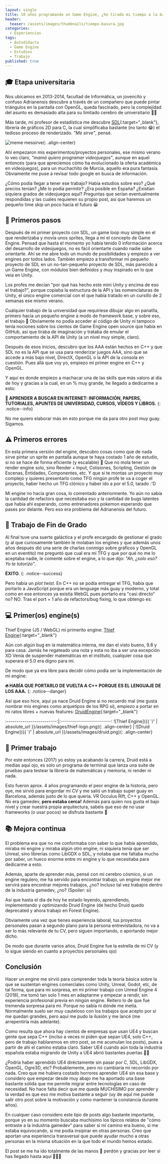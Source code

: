 ```yaml
---
layout: single
title: 10 años programando un Game Engine, ¿he tirado mi tiempo a la basura?
header:
  teaser: /assets/images/thumbnails/tiempo-basura.jpg
categories:
  - Experiencias
tags:
  - Autodidacta
  - Game Engine
  - Estudios
  - Trabajo
published: true
---
```


## 🎓 Etapa universitaria

Nos ubicamos en 2013-2014, facultad de Informática, un jovencito <!--more--> y confuso Adrianensis descubre a través de un compañero que puede pintar triángulos en la pantalla con OpenGL, queda fascinado, pero la complejidad del asunto es demasiado alta para su limitado cerebro de universitario 🧠🔥

Más tarde, mi profesor de estadística me descubre [SDL](https://www.libsdl.org/){:target="_blank"}, librería de gráficos 2D para C, la cual simplificaba bastante (no tanto 😂) el tedioso proceso de renderizado. *"Me sirve"*, pensé.

![meme messirve](https://media.tenor.com/Hofn6Gv01poAAAAd/messirve-cool.gif){: .align-center}


Ahí empezaron mis experimentos/proyectos personales, ese mismo verano lo veo claro, *"mamá quiero programar videojuegos"*, aunque en aquel entonces (para que apreciemos cómo ha evolucionado la oferta académica en videojuegos), para un muchachito de Murcia, aquello era pura fantasía. Obviamente me puse a revisar todo google en busca de información.

¿Cómo podía llegar a tener ese trabajo? Había estudios sobre eso? ¿Qué precios tenían? ¿Me lo podía permitir? ¿Era posible en España? ¿Existían siquiera grados de videojuegos aquí? Preguntas que serían eventualmente respondidas y las cuales requieren su propio post, así que haremos un pequeño time skip un poco hacia el futuro 😀

## 👶 Primeros pasos

Después de mi primer proyecto con SDL, un game loop muy simple en el que renderizaba y movía unos sprites, llega a mí el concepto de Game Engine. Pensad que hasta el momento yo había tenido 0 información acerca del desarrollo de videojuegos, no es fácil orientarte cuando nadie sabe orientarte. Ahí se me abre todo un mundo de posibilidades y empiezo a ver engines por todos lados. También empiezo a transformar mi pequeño proyecto de SDL en un no-tan-pequeño proyecto de SDL, más parecido a un Game Engine, con módulos bien definidos y muy inspirado en lo que veía en Unity.

Los profes me decían "por qué has hecho este mini Unity y encima de eso el trabajo?", porque copiaba la estructura de la API y las nomenclaturas de Unity, el único engine comercial con el que había tratado en un cursillo de 2 semanas ese mismo verano.

Cualquier trabajo de la universidad que requiriese dibujar algo en panatlla, primero hacía un pequeño engine a modo de framework base, y sobre eso, el trabajo 🥴 Obviamente no podía acceder al código de Unity ni tampoco tenía nociones sobre los cientos de Game Engine open source que había en GitHub, así que tiraba de imaginación y trataba de emular el comportamiento de la API de Unity (a un nivel muy simple, claro).

Después de esos inicios, descubro que los AAA están hechos en C++ y que SDL no es la API que se usa para renderizar juegos AAA, sino que se accede a más bajo nivel, DirectX, OpenGL o la API de la consola en cuestión. Pues allá que voy yo, empiezo mi primer engine en C++ y OpenGL.

Y aquí es donde empiezo a machacar una de las skills que más valoro al día de hoy y gracias a la cual, en un % muy grande, he llegado a dedicarme a esto:

**🔎 APRENDER A BUSCAR EN INTERNET: INFORMACIÓN, PAPERS, TUTORIALES, APUNTES DE UNIVERSIDAD, CURSOS, VÍDEOS Y LIBROS.**
{: .notice--info}

No me quiero elaborar más en esto porque me da para otro post muy guay. Sigamos.

## ⚠️ Primeros errores

En esta primera versión del engine, descubro cosas como que de nada sirve pintar un sprite en pantalla aunque te haya costado 1 año de estudio, si no se hace de forma eficiente (y escalable) 🥲 Que no mola tener un render engine solo, sino Render + Input, Colisiones, Scripting, Gestión de Escenas, Entidades, Componentes, etc. Y que si te montas un proyecto muy complejo y quieres presentarlo como TFG ningún profe te va a coger el proyecto, haber hecho un TFG clónico y haber ido a por el 5.0, tarado :'D

Mi engine no hacía gran cosa, lo comentado anteriormente. Yo aún no sabía la cantidad de refactors que necesitaba eso y la cantidad de bugs latentes que había ahí esperando, como entrenadores pokemon esperando que pases por delante. Pero eso era problema del Adrianensis del futuro.

## 📃 Trabajo de Fin de Grado

Al final tuve una suerte galáctica y el profe encargado de gestionar el grado (y al que curiosamente también le molaban los engines y que además unos años después dió una serie de charlas conmigo sobre gráficos y OpenGL en un eventito) me preguntó que cual era mi TFG y que por qué no me lo aceptaba nadie, le comenté sobre el engine, a lo que dijo: *"Ah, ¿solo eso? Yo te tutorizo"*.

**ÉXITO**.
{: .notice--success}

Pero había un *plot twist*. En C++ no se podía entregar el TFG, había que portarlo a JavaScript porque era un lenguage más guay y moderno, y total como en ese entonces ya existía WebGL pues portarlo era "casi directo" no? NO. Tras el port + 1 año de refactors/bug fixing, lo que obtengo es:

## 💻 Primer(os) engine(s)

Thief Engine (JS / WebGL) mi primerito engine: [<i class="fab fa-fw fa-github-square" aria-hidden="true"></i><span class="label">Thief Engine</span>](https://github.com/adrianensis/ThiefEngine){:target="_blank"}

Aún con algún bug en la matemática interna, me dan el visto bueno, 9.8 y para casa. Jamás he regateado una nota y esta no iba a ser una excepción XD Venía de suspender matemáticas en el instituto, cualquier cosa que superara el 5.0 era digno para mí.

De modo que ya era libre para decidir cómo podía ser la implementación de mi engine:

**🔥 HABÍA QUE PORTARLO DE VUELTA A C++ PORQUE ES EL LENGUAJE DE LOS AAA.**
{: .notice--danger}

Así que eso hice, aquí ya nace Druid Engine si no recuerdo mal (me gusta nombrar mis engines como arquetipos de los RPG si), empiezo a portar en mi ratos libres + nuevas features: [<i class="fab fa-fw fa-github-square" aria-hidden="true"></i><span class="label">DruidEngine</span>](https://github.com/adrianensis/DruidEngine){:target="_blank"}

:-------------------------:|:-------------------------:
![Thief Engine]({{ '/' | absolute_url }}/assets/images/thief-logo.png){: .align-center} | ![Druid Engine]({{ '/' | absolute_url }}/assets/images/druid.png){: .align-center}

## 💼 Primer trabajo

Por este entonces (2017) yo estoy ya acabando la carrera, Druid está a medias aquí ojo, es solo un programa de terminal que lanza una suite de pruebas para testear la librería de matemáticas y memoria, ni render ni nada.

Esto fueron aprox. 4 años programando el peor engine de la historia, pero oye, me sirvió para engordar mi CV y me salió un trabajo super guay en Barcelona, además justo de lo que quería. VR Occulus Rift, C++ y OpenGL. No era gamedev, **pero estaba cerca!** Además para quien nos gusta el bajo nivel y crear nuestra propia arquitectura, sabéis que eso de no usar frameworks (o usar pocos) se disfruta bastante 🤖

## 📚 Mejora continua

El problema era que no me conformaba con saber lo que había aprendido, miraba mi engine y miraba algún otro engine, ni siquiera tenía que ser Unreal, sino librerías como LibGDX o SDL, y notaba que me faltaba mucho por saber, un hueco enorme entre mi engine y lo que necesitaba para dedicarme a esto.

Además, aparte de aprender más, pensé con mi cerebro cósmico, si un engine regulero, me ha servido para encontrar trabajo, un engine mejor me servirá para encontrar mejores trabajos, ¿no? Incluso tal vez trabajos dentro de la industria gamedev, ¿no? (Spoiler: si)


Así que hasta el día de hoy he estado leyendo, aprendiendo, implementando y optimizando Druid Engine (de hecho Druid quedo deprecated y ahora trabajo en Forest Engine).

Obviamente una vez que tienes experiencia laboral, tus proyectos personales pasan a segundo plano para la persona entrevistadora, no va a ser lo más relevante de tu CV, pero siguen importando, o aportando mejor dicho.

De modo que durante varios años, Druid Engine fue la estrella de mi CV (y lo sigue siendo en cuanto a proyectos personales ojo)

## Conclusión

Hacer un engine me sirvió para comprender toda la teoría básica sobre la que se sustentan engines comerciales como Unity, Unreal, Godot, etc, de tal forma, que para mi sorpresa, en mi primer trabajo con Unreal Engine 4 (2018), me tomó tan solo 1 mes en adaptarme y empezar a rendir, sin experiencia profesional previa en ningún engine. Reitero lo de que fue tremenda sorpresa para mi. Porque no sabía ni dónde me metía. Normalmente suelo ser muy cauteloso con los trabajos que acepto por si me quedan grandes, pero aquí me pudo la ilusión y me lancé (me arrepentiría más adelante).

Como resulta que ahora hay cientos de empresas que usan UE4 y buscan gente que sepa C++ (inclso a veces ni piden que sepan UE4, solo C++, pero de trabajo hablaremos en otro post, se me acumulan los posts), pues a partir de ahí el camino estaba claro. Saber UE4 cuando aún toda la industria española estaba migrando de Unity a UE4 abrió bastantes puertas 👀🚪

¿Podría haber aprendido UE4 diréctamente sin pasar por C, SDL, LibGDX, OpenGL, Ogre3D, etc? Probablemente, pero no cambiaría mi recorrido por nada. Creo que me hubiera costado horrores aprender UE4 sin esa base y considero que empezar desde muy abajo me ha aportado una base bastante sólida que me permite migrar entre tecnologías en caso de necesidad. No hace falta decir que me queda MUCHÍSIMO por aprender y la verdad es que eso me motiva bastante a seguir (uy de aquí me puede salir otro post sobre la motivación y como mantener la constancia durante años).

En cualquer caso considero este tipo de posts algo bastante importante, porque yo en su momento buscaba muchísimo los típicos relatos de "cómo entraste a la industria gamedev" para saber si mi camino era bueno, si me estaba equivocando, si me podía insipirar en otras personas. Creo que aportan una experiencia transversal que puede ayudar mucho a otras personas en la misma situación en la que todo el mundo hemos estado.

El post se me ha ido totalmente de las manos 📜 perdón y gracias por leer si has llegado hasta aquí 🙂👋💚
